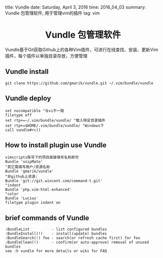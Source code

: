 title: Vundle
date: Saturday, April 3, 2016
time: 2016_04_03
summary: Vundle 包管理软件, 用于管理vim的插件
tag: vim

# <center>Vundle 包管理软件</center>

Vundle基于Git获取Github上的各种Vim插件，可进行在线查找、安装、更新Vim插件，每个插件以单独目录存放，方便管理

## Vundle install
	git clone https://github.com/gmarik/vundle.git ~/.vim/bundle/vundle

## Vundle deploy

 	set nocompatible "与vi不一致
 	filetype off
 	set rtp+=~/.vim/bundle/vundle/ "载入特定目录插件
 	set rtp+=$HOME/.vim/bundle/vundle/ "Windows下
 	call vundle#rc()



## How to install plugin use Vundle

	vimscripts账号下的项目直接填写名称即可
	Bundle 'snipMate'
	"其它需填写用户/资源名称
	Bundle 'gmarik/vundle'
	"非github上资源:
	Bundle 'git://git.wincent.com/command-t.git'
	"indent
	Bundle 'php.vim-html-enhanced'
	"color
	Bundle 'Lucius'
	filetype plugin indent on 


## brief commands of Vundle

	:BundleList          - list configured bundles
	:BundleInstall(!)    - install(update) bundles
	:BundleSearch(!) foo - search(or refresh cache first) for foo
	:BundleClean(!)      - confirm(or auto-approve) removal of unused bundles
	see :h vundle for more details or wiki for FAQ
